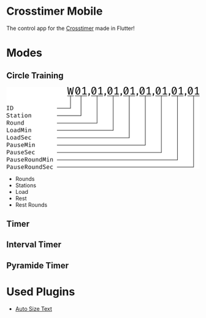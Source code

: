 # Crosstimer Mobile

The control app for the [Crosstimer](https://www.entergithublink.com) made in Flutter!


# Modes

## Circle Training
![protocol circle training](doc_img/protocol_circle.png)
* Rounds
* Stations
* Load
* Rest
* Rest Rounds

## Timer

## Interval Timer

## Pyramide Timer

# Used Plugins
* [Auto Size Text](https://github.com/leisim/auto_size_text)
